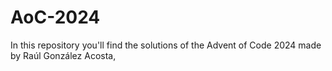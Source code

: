 # AoC-2024
In this repository you'll find the solutions of the Advent of Code 2024 made by Raúl González Acosta,
